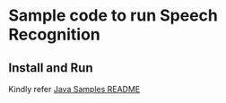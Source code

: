 # Sample code to run Speech Recognition

## Install and Run
Kindly refer [Java Samples README](../../../../../../../../README.md)
